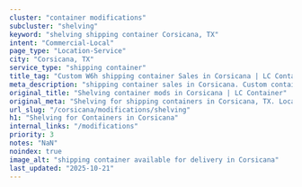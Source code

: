 ```yaml
---
cluster: "container modifications"
subcluster: "shelving"
keyword: "shelving shipping container Corsicana, TX"
intent: "Commercial-Local"
page_type: "Location-Service"
city: "Corsicana, TX"
service_type: "shipping container"
title_tag: "Custom W6h shipping container Sales in Corsicana | LC Container"
meta_description: "shipping container sales in Corsicana. Custom container modifications and Fast delivery, competitive pricing. Serving modifications area. Quote ID: U4I. Call (214) 524-4168 for your free quote today."
original_title: "Shelving container mods in Corsicana | LC Container"
original_meta: "Shelving for shipping containers in Corsicana, TX. Local fabrication & pro install. LC Container — Since 2003. Get a quote."
url_slug: "/corsicana/modifications/shelving"
h1: "Shelving for Containers in Corsicana"
internal_links: "/modifications"
priority: 3
notes: "NaN"
noindex: true
image_alt: "shipping container available for delivery in Corsicana"
last_updated: "2025-10-21"
---
```


<!-- TODO: Add unique city/inventory copy, images, and internal links here. -->

